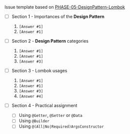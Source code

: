 Issue template based on [PHASE-05-DesignPattern-Lombok](Readme.md)

- [ ] Section 1 - Importances of the **Design Pattern**
  1. `[Answer #1]`
  2. `[Answer #1]`

- [ ] Section 2 - **Design Pattern** categories
  1. `[Answer #1]`
  2. `[Answer #1]`
  3. `[Answer #3]`

- [ ] Section 3 - Lombok usages
  1. `[Answer #1]`
  2. `[Answer #1]`
  3. `[Answer #3]`
  4. `[Answer #4]`

- [ ] Section 4 - Practical assignment
  - [ ] Using `@Getter`, `@Setter` or `@Data`
  - [ ] Using `@Builder`
  - [ ] Using `@(All|No|Required)ArgsConstructor`